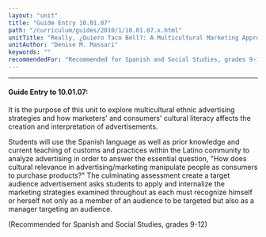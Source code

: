 ```yaml
---
layout: "unit"
title: "Guide Entry 10.01.07"
path: "/curriculum/guides/2010/1/10.01.07.x.html"
unitTitle: "Really, ¿Quiero Taco Bell?: A Multicultural Marketing Approach"
unitAuthor: "Denise M. Massari"
keywords: ""
recommendedFor: "Recommended for Spanish and Social Studies, grades 9-12"
---
```

<body>
<hr/>
<h4>
Guide Entry to 10.01.07:
</h4>
<p>
It is the purpose of this unit to explore multicultural ethnic advertising strategies and how marketers' and consumers' cultural literacy affects the creation and interpretation of advertisements.
</p>
<p>
Students will use the Spanish language as well as prior knowledge and current teaching of customs and practices within the Latino community to analyze advertising in order to answer the essential question, "How does cultural relevance in advertising/marketing manipulate people as consumers to purchase products?"  The culminating assessment  create a target audience advertisement  asks students to apply and internalize the marketing strategies examined throughout as each must recognize himself or herself not only as a member of an  audience to be targeted but also as a manager targeting an audience.
</p>
<p>
(Recommended for Spanish and Social Studies, grades 9-12)
</p>
</body>